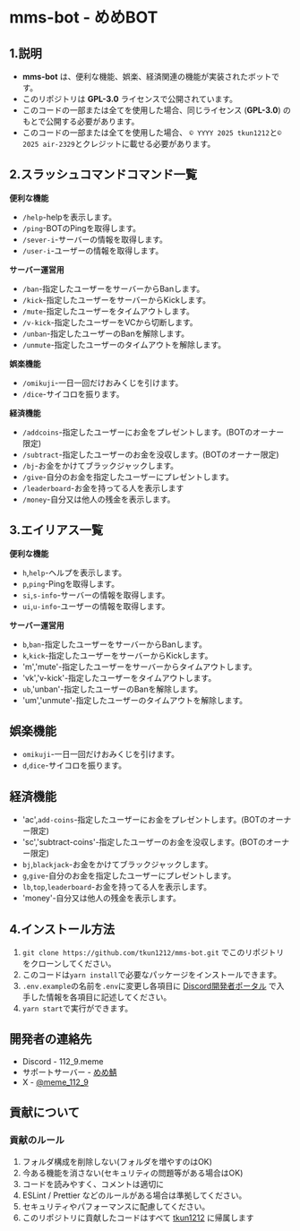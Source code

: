 # mms-bot - めめBOT

## 1.説明
- **mms-bot** は、便利な機能、娯楽、経済関連の機能が実装されたボットです。
- このリポジトリは **GPL-3.0** ライセンスで公開されています。
- このコードの一部または全てを使用した場合、同じライセンス (**GPL-3.0**) のもとで公開する必要があります。
- このコードの一部または全てを使用した場合、 `© YYYY 2025 tkun1212`と`© 2025 air-2329`とクレジットに載せる必要があります。

## 2.スラッシュコマンドコマンド一覧
**便利な機能**
- `/help`-helpを表示します。
- `/ping`-BOTのPingを取得します。
- `/sever-i`-サーバーの情報を取得します。
- `/user-i`-ユーザーの情報を取得します。

**サーバー運営用**
- `/ban`-指定したユーザーをサーバーからBanします。
- `/kick`-指定したユーザーをサーバーからKickします。
- `/mute`-指定したユーザーをタイムアウトします。
- `/v-kick`-指定したユーザーをVCから切断します。
- `/unban`-指定したユーザーのBanを解除します。
- `/unmute`-指定したユーザーのタイムアウトを解除します。

**娯楽機能**
- `/omikuji`-一日一回だけおみくじを引けます。
- `/dice`-サイコロを振ります。

**経済機能**
- `/addcoins`-指定したユーザーにお金をプレゼントします。(BOTのオーナー限定)
- `/subtract`-指定したユーザーのお金を没収します。(BOTのオーナー限定)
- `/bj`-お金をかけてブラックジャックします。
- `/give`-自分のお金を指定したユーザーにプレゼントします。
- `/leaderboard`-お金を持ってる人を表示します
- `/money`-自分又は他人の残金を表示します。

## 3.エイリアス一覧
**便利な機能**
- `h`,`help`-ヘルプを表示します。
- `p`,`ping`-Pingを取得します。
- `si`,`s-info`-サーバーの情報を取得します。
- `ui`,`u-info`-ユーザーの情報を取得します。
  
**サーバー運営用**
- `b`,`ban`-指定したユーザーをサーバーからBanします。
- `k`,`kick`-指定したユーザーをサーバーからKickします。
- 'm','mute'-指定したユーザーをサーバーからタイムアウトします。
- 'vk','v-kick'-指定したユーザーをタイムアウトします。
- `ub`,'unban'-指定したユーザーのBanを解除します。
- 'um','unmute'-指定したユーザーのタイムアウトを解除します。

## 娯楽機能
- `omikuji`-一日一回だけおみくじを引けます。
- `d`,`dice`-サイコロを振ります。

## 経済機能
- 'ac',`add-coins`-指定したユーザーにお金をプレゼントします。(BOTのオーナー限定)
- 'sc','subtract-coins'-指定したユーザーのお金を没収します。(BOTのオーナー限定)
- `bj`,`blackjack`-お金をかけてブラックジャックします。
- `g`,`give`-自分のお金を指定したユーザーにプレゼントします。
- `lb`,`top`,`leaderboard`-お金を持ってる人を表示します。
- 'money'-自分又は他人の残金を表示します。

## 4.インストール方法
1. `git clone https://github.com/tkun1212/mms-bot.git` でこのリポジトリをクローンしてください。
2. このコードは`yarn install`で必要なパッケージをインストールできます。
3. `.env.example`の名前を`.env`に変更し各項目に [Discord開発者ポータル](https://discord.com/developers/applications) で入手した情報を各項目に記述してください。
4. `yarn start`で実行ができます。

## 開発者の連絡先
- Discord - 112_9.meme
- サポートサーバー - [めめ鯖](https://discord.gg/xvcCEGBeTN)
- X - [@meme_112_9](https://x.com/meme_112_9)
## 貢献について
### 貢献のルール
1. フォルダ構成を削除しない(フォルダを増やすのはOK)
2. 今ある機能を消さない(セキュリティの問題等がある場合はOK)
3. コードを読みやすく、コメントは適切に
4. ESLint / Prettier などのルールがある場合は準拠してください。
5. セキュリティやパフォーマンスに配慮してください。
6. このリポジトリに貢献したコードはすべて [tkun1212](http://github.com/tkun1212) に帰属します

